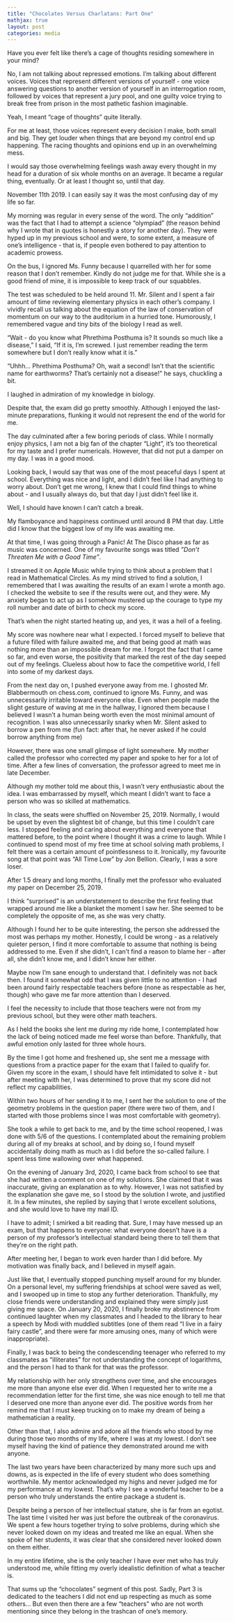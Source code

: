 ```yaml
---
title: "Chocolates Versus Charlatans: Part One"
mathjax: true
layout: post
categories: media
---
```


Have you ever felt like there’s a cage of thoughts residing somewhere in your mind?

No, I am not talking about repressed emotions. I’m talking about different voices. Voices that represent different versions of yourself - one voice answering questions to another version of yourself in an interrogation room, followed by voices that represent a jury pool, and one guilty voice trying to break free from prison in the most pathetic fashion imaginable.

Yeah, I meant “cage of thoughts” quite literally.



For me at least, those voices represent every decision I make, both small and big. They get louder when things that are beyond my control end up happening. The racing thoughts and opinions end up in an overwhelming mess.

I would say those overwhelming feelings wash away every thought in my head for a duration of six whole months on an average. It became a regular thing, eventually. Or at least I thought so, until that day.

November 11th 2019. I can easily say it was the most confusing day of my life so far.

My morning was regular in every sense of the word. The only “addition” was the fact that I had to attempt a science “olympiad” (the reason behind why I wrote that in quotes is honestly a story for another day). They were hyped up in my previous school and were, to some extent, a measure of one’s intelligence - that is, if people even bothered to pay attention to academic prowess. 

On the bus, I ignored Ms. Funny because I quarrelled with her for some reason that I don’t remember. Kindly do not judge me for that. While she is a good friend of mine, it is impossible to keep track of our squabbles.

The test was scheduled to be held around 11. Mr. Silent and I spent a fair amount of time reviewing elementary physics in each other’s company. I vividly recall us talking about the equation of the law of conservation of momentum on our way to the auditorium in a hurried tone. Humorously, I remembered vague and tiny bits of the biology I read as well. 

“Wait - do you know what Phrethima Posthuma is? It sounds so much like a disease,” I said, “If it is, I’m screwed. I just remember reading the term somewhere but I don’t really know what it is.”

“Uhhh… Phrethima Posthuma? Oh, wait a second! Isn’t that the scientific name for earthworms? That’s certainly not a disease!” he says, chuckling a bit. 

I laughed in admiration of my knowledge in biology. 

Despite that, the exam did go pretty smoothly. Although I enjoyed the last-minute preparations, flunking it would not represent the end of the world for me. 

The day culminated after a few boring periods of class. While I normally enjoy physics, I am not a big fan of the chapter “Light”, it’s too theoretical for my taste and I prefer numericals. However, that did not put a damper on my day. I was in a good mood. 

Looking back, I would say that was one of the most peaceful days I spent at school. Everything was nice and light, and I didn’t feel like I had anything to worry about. Don’t get me wrong, I knew that I could find things to whine about - and I usually always do, but that day I just didn’t feel like it.

Well, I should have known I can’t catch a break.

My flamboyance and happiness continued until around 8 PM that day. Little did I know that the biggest low of my life was awaiting me.

At that time, I was going through a Panic! At The Disco phase as far as music was concerned. One of my favourite songs was titled *”Don’t Threaten Me with a Good Time”*. 

I streamed it on Apple Music while trying to think about a problem that I read in Mathematical Circles. As my mind strived to find a solution, I remembered that I was awaiting the results of an exam I wrote a month ago. I checked the website to see if the results were out, and they were. My anxiety began to act up as I somehow mustered up the courage to type my roll number and date of birth to check my score.

That’s when the night started heating up, and yes, it was a hell of a feeling.

My score was nowhere near what I expected. I forced myself to believe that a future filled with failure awaited me, and that being good at math was nothing more than an impossible dream for me. I forgot the fact that I came so far, and even worse, the positivity that marked the rest of the day seeped out of my feelings. Clueless about how to face the competitive world, I fell into some of my darkest days.

From the next day on, I pushed everyone away from me. I ghosted Mr. Blabbermouth on chess.com, continued to ignore Ms. Funny, and was unnecessarily irritable toward everyone else. Even when people made the slight gesture of waving at me in the hallway, I ignored them because I believed I wasn’t a human being worth even the most minimal amount of recognition. I was also unnecessarily snarky when Mr. Silent asked to borrow a pen from me (fun fact: after that, he never asked if he could borrow anything from me)

However, there was one small glimpse of light somewhere. My mother called the professor who corrected my paper and spoke to her for a lot of time. After a few lines of conversation, the professor agreed to meet me in late December.

Although my mother told me about this, I wasn’t very enthusiastic about the idea. I was embarrassed by myself, which meant I didn’t want to face a person who was so skilled at mathematics. 

In class, the seats were shuffled on November 25, 2019. Normally, I would be upset by even the slightest bit of change, but this time I couldn’t care less. I stopped feeling and caring about everything and everyone that mattered before, to the point where I thought it was a crime to laugh. While I continued to spend most of my free time at school solving math problems, I felt there was a certain amount of pointlessness to it. Ironically, my favourite song at that point was “All Time Low” by Jon Bellion. Clearly, I was a sore loser.

After 1.5 dreary and long months, I finally met the professor who evaluated my paper on December 25, 2019. 

I think “surprised” is an understatement to describe the first feeling that wrapped around me like a blanket the moment I saw her. She seemed to be completely the opposite of me, as she was very chatty.

Although I found her to be quite interesting, the person she addressed the most was perhaps my mother. Honestly, I could be wrong - as a relatively quieter person, I find it more comfortable to assume that nothing is being addressed to me. Even if she didn’t, I can’t find a reason to blame her - after all, she didn’t know me, and I didn’t know her either.

Maybe now I’m sane enough to understand that. I definitely was not back then. I found it somewhat odd that I was given little to no attention - I had been around fairly respectable teachers before (none as respectable as her, though) who gave me far more attention than I deserved. 

I feel the necessity to include that those teachers were not from my previous school, but they were other math teachers.

As I held the books she lent me during my ride home, I contemplated how the lack of being noticed made me feel worse than before. Thankfully, that awful emotion only lasted for three whole hours.

By the time I got home and freshened up, she sent me a message with questions from a practice paper for the exam that I failed to qualify for. Given my score in the exam, I should have felt intimidated to solve it - but after meeting with her, I was determined to prove that my score did not reflect my capabilities.

Within two hours of her sending it to me, I sent her the solution to one of the geometry problems in the question paper (there were two of them, and I started with those problems since I was most comfortable with geometry).

She took a while to get back to me, and by the time school reopened, I was done with 5/6 of the questions. I contemplated about the remaining problem during all of my breaks at school, and by doing so, I found myself accidentally doing math as much as I did before the so-called failure. I spent less time wallowing over what happened. 

On the evening of January 3rd, 2020, I came back from school to see that she had written a comment on one of my solutions. She claimed that it was inaccurate, giving an explanation as to why. However, I was not satisfied by the explanation she gave me, so I stood by the solution I wrote, and justified it. In a few minutes, she replied by saying that I wrote excellent solutions, and she would love to have my mail ID.

I have to admit; I smirked a bit reading that. Sure, I may have messed up an exam, but that happens to everyone: what everyone doesn’t have is a person of my professor’s intellectual standard being there to tell them that they’re on the right path. 

After meeting her, I began to work even harder than I did before. My motivation was finally back, and I believed in myself again. 

Just like that, I eventually stopped punching myself around for my blunder. On a personal level, my suffering friendships at school were saved as well, and I swooped up in time to stop any further deterioration. Thankfully, my close friends were understanding and explained they were simply just giving me space. On January 20, 2020, I finally broke my abstinence from continued laughter when my classmates and I headed to the library to hear a speech by Modi with muddled subtitles (one of them read “I live in a fairy fairy castle”, and there were far more amusing ones, many of which were inappropriate). 

Finally, I was back to being the condescending teenager who referred to my classmates as “illiterates” for not understanding the concept of logarithms, and the person I had to thank for that was the professor.

My relationship with her only strengthens over time, and she encourages me more than anyone else ever did. When I requested her to write me a recommendation letter for the first time, she was nice enough to tell me that I deserved one more than anyone ever did. The positive words from her remind me that I must keep trucking on to make my dream of being a mathematician a reality. 

Other than that, I also admire and adore all the friends who stood by me during those two months of my life, where I was at my lowest. I don’t see myself having the kind of patience they demonstrated around me with anyone. 

The last two years have been characterized by many more such ups and downs, as is expected in the life of every student who does something worthwhile. My mentor acknowledged my highs and never judged me for my performance at my lowest. That’s why I see a wonderful teacher to be a person who truly understands the entire package a student is. 

Despite being a person of her intellectual stature, she is far from an egotist. The last time I visited her was just before the outbreak of the coronavirus. We spent a few hours together trying to solve problems, during which she never looked down on my ideas and treated me like an equal. When she spoke of her students, it was clear that she considered never looked down on them either.

In my entire lifetime, she is the only teacher I have ever met who has truly understood me, while fitting my overly idealistic definition of what a teacher is.

That sums up the “chocolates” segment of this post. Sadly, Part 3 is dedicated to the teachers I did not end up respecting as much as some others… But even then there are a few “teachers” who are not worth mentioning since they belong in the trashcan of one’s memory.
